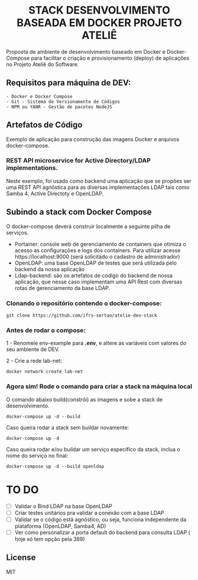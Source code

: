 <h1 align="center">STACK DESENVOLVIMENTO BASEADA EM DOCKER PROJETO ATELIÊ</h1>
Proposta de ambiente de desenvolvimento baseado em Docker e Docker-Compose para facilitar o criação e provisionamento (deploy) de aplicações no Projeto Ateliê do Software.

## Requisitos para máquina de DEV:

    - Docker e Docker Compose
    - Git - Sistema de Versionamento de Códigos
    - NPM ou YANR - Gestão de pacotes NodeJS

## Artefatos de Código
Exemplo de aplicação para construção das imagens Docker e arquivos docker-compose.
### REST API microservice for Active Directory/LDAP implementations.
Neste exemplo, foi usado como backend uma aplicação que se propôes ser uma REST API agnóstica para as diversas implementações LDAP tais como Samba 4, Active Directoty e OpenLDAP.

## Subindo a stack com Docker Compose
O docker-compose deverá construir localmente a seguinte pilha de serviços.

 * Portainer: console web de gerenciamento de containers que otimiza o acesso as configurações e logs dos containers. Para utilizar acesse https://localhost:9000 (será solicitado o cadastro de administrador)
 * OpenLDAP: uma base OpenLDAP de testes que será utilizada pelo backend da nossa aplicação
 * Ldap-backend: são os artefatos de código do backend de nossa aplicação, que nesse caso implementam uma API Rest com diversas rotas de gerenciamento da base LDAP. 

### Clonando o repositório contendo o docker-compose:

```shell
git clone https://github.com/ifrs-sertao/atelie-dev-stack

```
### Antes de rodar o compose:

1 - Renomeie env-example para **.env**, e altere as variáveis  com valores do seu ambiente de DEV.

2 - Crie a rede lab-net:

```shell
docker network create lab-net
```
### Agora sim! Rode o comando para criar a stack na máquina local

O comando abaixo build(constrói) as imagens e sobe a stack de desenvolvimento.
```shell
docker-compose up -d --build

```

Caso queira rodar a stack sem buildar novamente:
```shell
docker-compose up -d

```

Caso queira rodar e/ou buildar um serviço específico da stack, inclua o nome do serviço no final:
```shell
docker-compose up -d --build openldap

```



# TO DO

- [ ] Validar o Bind LDAP na base OpenLDAP
- [ ] Criar testes unitários pra validar a conexão com a base LDAP
- [ ] Validar se o código está agnóstico, ou seja, funciona independente da plataforma (OpenLDAP, Samba4, AD)
- [ ] Ver como personalizar a porta default do backend para consulta LDAP ( hoje só tem opção pela 389) 

## License

MIT
